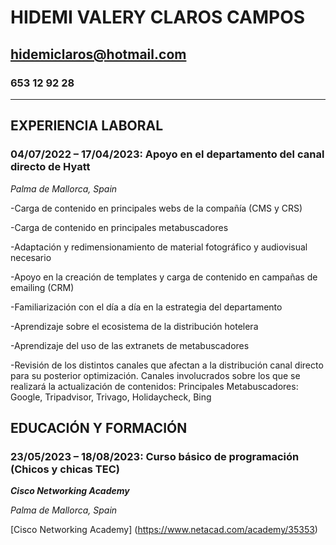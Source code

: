 # **HIDEMI VALERY CLAROS CAMPOS**


## **hidemiclaros@hotmail.com**


### 653 12 92 28


****************************************************************************************************

## **EXPERIENCIA LABORAL**


### **04/07/2022 – 17/04/2023: Apoyo en el departamento del canal directo de Hyatt**  


_Palma de Mallorca, Spain_


-Carga de contenido en principales webs de la compañía (CMS y CRS)


-Carga de contenido en principales metabuscadores


-Adaptación y redimensionamiento de material fotográfico y audiovisual necesario


-Apoyo en la creación de templates y carga de contenido en campañas de emailing (CRM)


-Familiarización con el día a día en la estrategia del departamento


-Aprendizaje sobre el ecosistema de la distribución hotelera


-Aprendizaje del uso de las extranets de metabuscadores


-Revisión de los distintos canales que afectan a la distribución canal directo para su posterior optimización. Canales
involucrados sobre los que se realizará la actualización de contenidos: Principales Metabuscadores: Google, Tripadvisor, Trivago, Holidaycheck, Bing


## **EDUCACIÓN Y FORMACIÓN**


### **23/05/2023 – 18/08/2023: Curso básico de programación (Chicos y chicas TEC)**


_**Cisco Networking Academy**_


_Palma de Mallorca, Spain_


[Cisco Networking Academy] (https://www.netacad.com/academy/35353)







